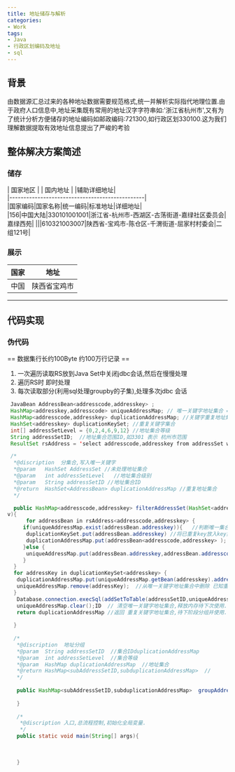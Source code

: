 ```yaml
---
title: 地址储存与解析
categories:
- Work
tags: 
- Java
- 行政区划编码及地址
- sql
---
```


<!-- more -->


 ## 背景 ## 
由数据源汇总过来的各种地址数据需要规范格式,统一并解析实际指代地理位置.由于政府人口信息中,地址采集既有常用的地址汉字字符串如:'浙江省杭州市',又有为了统计分析方便储存的地址编码如邮政编码:721300,如行政区划330100.这为我们理解数据提取有效地址信息提出了严峻的考验  

 ## 整体解决方案简述 ## 
  ### 储存  ### 
| 国家地区  |        |   国内地址   | |辅助详细地址|  
|------------------------------------------------|  
|国家编码|国家名称|统一编码|标准地址|详细地址|  
|156|中国大陆|330101001001|浙江省-杭州市-西湖区-古荡街道-嘉绿社区委员会|嘉绿西苑|
|||610321003007|陕西省-宝鸡市-陈仓区-千渭街道-屈家村村委会|二组121号|
  ### 展示  ### 
|国家|地址|
|-------|-------|
|中国|陕西省宝鸡市|
---

  ##  代码实现   ##
  ### 伪代码 ###
  == 数据集行长约100Byte 约100万行记录 ==
  
  1. 一次遍历读取RS放到Java Set中关闭jdbc会话,然后在慢慢处理  
  2. 遍历RS时 即时处理  
  3. 每次读取部分(利用sql处理groupby的子集),处理多次jdbc 会话  
   
   
  ```java
   JavaBean AddressBean<addresscode,addresskey> ;
   HashMap<addresskey,addresscode> uniqueAddressMap; // 唯一关键字地址集合 == 唯一关键字地址集合中, 地址关键字为 key, 地址编码为 value ==
   HashMap<addresscode,addresskey> duplicationAddressMap; //关键字重复地址集合  , == 重复地址集合中 以地址编码 为 key,地址关键字为 value ==
   HashSet<addresskey> duplicationKeySet; //重复关键字集合 
   int[] addressSetLevel = {0,2,4,6,9,12} //地址集合等级
   String addressSetID;  //地址集合范围ID,如3301 表示 杭州市范围
   ResultSet rsAddress = 'select addresscode,addresskey from addressSet where substr(addresscode,1,addressSetLevel)=addressSetID ;

   /*
    *@discription  分集合,写入唯一关键字
	*@param   HashSet AddressSet //未处理地址集合
	*@param   int addressSetLevel   //地址集合级别
	*@param	  String addressSetID //地址集合ID
	*@return  HashSet<AddressBean> duplicationAddressMap //重复地址集合
	*/

	public HashMap<addresscode,addresskey> filterAddressSet(HashSet<addresscode,addresskey> hashSet,int addressSetLevel,String addressSetID
v){ 
		for addressBean in rsAddress<addresscode,addresskey> {
	   if(uniqueAddressMap.exist(addressBean.addresskey)){   //判断唯一集合是否已存在此key
	    duplicationKeySet.put(addressBean.addresskey) //将已重复key放入key集合
	    duplicationAddressMap.put(addressBean<addresscode,addresskey> ); //将已重复地址bean放入重复地址集合
	   }else {
	    uniqueAddressMap.put(addressBean.addresskey,addressBean.addresscode); //如果唯一关键字地址集合不存在此key,则放入地址
	   }
	}
	for addressKey in duplicationKeySet<addresskey> {
	 duplicationAddressMap.put(uniqueAddressMap.getBean(addresskey).addresscode,addresskey);  //从唯一关键字地址集合中复制有重复关键字的地址到 重复关键字地址集合.
	 uniqueAddressMap.remove(addressKey);  //从唯一关键字地址集合中删除 已知重复关键字的地址集合
	}
	 Database.connection.execSql(addSetToTable(addressSetID,uniqueAddressMap<addresskey,addresscode>));  //追加保存唯一关键字地址集合及其集合ID  
	 uniqueAddressMap.clear();ID  // 清空唯一关键字地址集合,释放内存待下次使用.  
	 return duplicationAddressMap //返回 重复关键字地址集合,待下阶段分组并使用. 
	
	} 
	 
	/*
	 *@discription  地址分组
	 *@param  String addressSetID  //集合IDduplicationAddressMap
	 *@param  int addressSetLevel  //集合等级
	 *@param  HashMap duplicationAddressMap  //地址集合
	 *@return HashMap<subAddressSetID,subduplicationAddressMap>  //
	 */
	 
	 public HashMap<subAddressSetID,subduplicationAddressMap>  groupAddressSet(String addressSetID,int addressSetLevel,HashMap duplicationAddressMap){
	 	
	 }
	 
	 /*
	  *@discription 入口,总流程控制,初始化全局变量.
	  */
	 public static void main(String[] args){
	   
	   
	  
	 }

  ```

